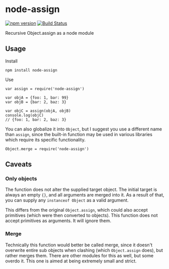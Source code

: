 # node-assign

[![npm version](https://badge.fury.io/js/node-assign.svg)](https://badge.fury.io/js/node-assign)
[![Build Status](https://travis-ci.org/torvalamo/node-assign.svg?branch=master)](https://travis-ci.org/torvalamo/node-assign)

Recursive Object.assign as a node module

## Usage

Install

    npm install node-assign
    
Use

    var assign = require('node-assign')
    
    var objA = {foo: 1, bar: 99}
    var objB = {bar: 2, baz: 3}
    
    var objC = assign(objA, objB)
    console.log(objC)
    // {foo: 1, bar: 2, baz: 3}

You can also globalize it into `Object`, but I suggest you use a different name than `assign`, since the built-in function may be used in various libraries which require its specific functionality.

    Object.merge = require('node-assign')

## Caveats

### Only objects

The function does not alter the supplied target object. The initial target is always an empty `{}`, and all arguments are merged into it. As a result of that, you can supply any `instanceof Object` as a valid argument. 

This differs from the original `Object.assign`, which could also accept primitives (which were then converted to objects). This function does not accept primitives as arguments. It will ignore them.

### Merge

Technically this function would better be called merge, since it doesn't overwrite entire sub objects when clashing (which `Object.assign` does), but rather merges them. There are other modules for this as well, but some overdo it. This one is aimed at being extremely small and strict.
